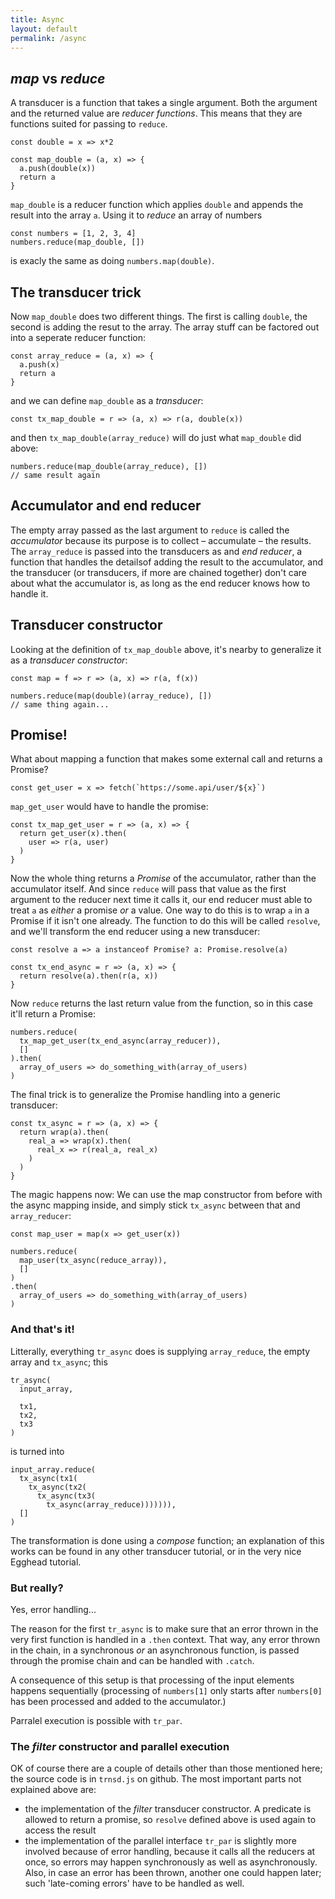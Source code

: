 ```yaml
---
title: Async
layout: default
permalink: /async
---
```


## _map_ vs _reduce_

A transducer is a function that takes a single argument. Both the argument and 
the returned value are _reducer functions_. This means that they are functions
suited for passing to `reduce`.

```es6
const double = x => x*2

const map_double = (a, x) => {
  a.push(double(x))
  return a
}
```

`map_double` is a reducer function which applies `double` and appends the result into the 
array `a`. Using it to _reduce_ an array of numbers

```es6
const numbers = [1, 2, 3, 4]
numbers.reduce(map_double, [])
```

is exacly the same as doing `numbers.map(double)`.

## The transducer trick
Now `map_double` does two different things. The first is calling `double`, 
the second is adding the resut to the array. 
The array stuff can be factored out into a seperate reducer function:

```es6
const array_reduce = (a, x) => {
  a.push(x)
  return a
}
```

and we can define `map_double` as a _transducer_:
```es6
const tx_map_double = r => (a, x) => r(a, double(x))
```

and then `tx_map_double(array_reduce)` will do just what `map_double` did above:

```es6
numbers.reduce(map_double(array_reduce), [])
// same result again
```

## Accumulator and end reducer

The empty array passed as the last argument to `reduce` is called the 
_accumulator_ because its purpose is to collect &ndash; accumulate &ndash;
the results. 
The `array_reduce` is passed into the transducers as and _end reducer_, a function that handles the detailsof adding the result to the accumulator, 
and the transducer (or transducers, if more are chained together) don't 
care about what the accumulator is, as long as the end reducer knows how 
to handle it.

## Transducer constructor

Looking at the definition of `tx_map_double` above, it's nearby to generalize it
as a _transducer constructor_:

```es6
const map = f => r => (a, x) => r(a, f(x))

numbers.reduce(map(double)(array_reduce), [])
// same thing again...
```


## Promise!
What about mapping a function that makes some external call and returns 
a Promise?

```es6
const get_user = x => fetch(`https://some.api/user/${x}`)
```

`map_get_user` would have to handle the promise:

```es6
const tx_map_get_user = r => (a, x) => {
  return get_user(x).then(
    user => r(a, user)
  )
}
```

Now the whole thing returns a _Promise_ of the accumulator, 
rather than the accumulator itself. And since `reduce` will pass
that value as the first argument to the reducer
next time it calls it, our end reducer must able to treat `a` as _either_ a promise _or_ a value. One way to do this is to wrap `a` in a Promise if it 
isn't one already. The function to do this will be called `resolve`, and
we'll transform the end reducer using a new transducer:

```es6
const resolve a => a instanceof Promise? a: Promise.resolve(a)

const tx_end_async = r => (a, x) => {
  return resolve(a).then(r(a, x))
}
```

Now `reduce` returns the last return value from the function, so 
in this case it'll return a Promise:

```es6
numbers.reduce(
  tx_map_get_user(tx_end_async(array_reducer)),
  []
).then(
  array_of_users => do_something_with(array_of_users)
)
```

The final trick is to generalize the Promise handling into 
a generic transducer:

```
const tx_async = r => (a, x) => {
  return wrap(a).then(
    real_a => wrap(x).then(
      real_x => r(real_a, real_x)
    )
  )
}
```

The magic happens now: We can use the map constructor from before with the async
mapping inside, and simply stick `tx_async` between that and `array_reducer`:

```es6
const map_user = map(x => get_user(x))

numbers.reduce(
  map_user(tx_async(reduce_array)), 
  []
)
.then(
  array_of_users => do_something_with(array_of_users)
) 
```

### And that's it!

Litterally, everything `tr_async` does is supplying `array_reduce`, the empty array
and `tx_async`; this

```es6
tr_async(
  input_array,

  tx1,
  tx2,
  tx3
)
```

is turned into

```es6
input_array.reduce(
  tx_async(tx1(
    tx_async(tx2(
      tx_async(tx3(
        tx_async(array_reduce))))))),
  []
)
```


The transformation is done using a _compose_ function; an explanation of 
this works can be found in any other transducer tutorial, or in the very nice 
Egghead tutorial. 

### But really?

Yes, error handling...

The reason for the first `tr_async` is to make sure that an error
thrown in the very first function is handled in a `.then` context.
That way, any error thrown in the chain, in a synchronous _or_ 
an asynchronous function, is passed through the promise chain and 
can be handled with `.catch`.

A consequence of this setup is that processing of the input elements
happens sequentially (processing of `numbers[1]` only starts after 
`numbers[0]` has been processed and added to the accumulator.) 

Parralel execution is possible with `tr_par`.

### The _filter_ constructor and parallel execution
OK of course there are a couple of details other than those mentioned here;
the source code is in `trnsd.js` on github. The most important parts not 
explained above are:

 * the implementation of the _filter_ transducer constructor. A predicate is
   allowed to return a promise, so `resolve` defined above
   is used again to access the result
 * the implementation of the parallel interface `tr_par` is slightly more
   involved because of error handling, because it calls all the reducers
   at once, so errors may happen synchronously as well as asynchronously.
   Also, in case an error has been thrown, another one could happen
   later; such 'late-coming errors' have to be handled as well.
